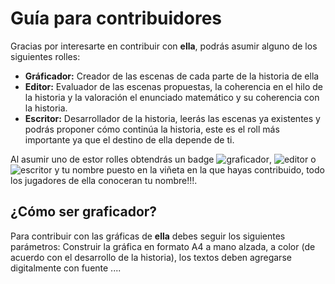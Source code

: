 
# Guía para contribuidores

Gracias por interesarte en contribuir con **ella**, podrás asumir alguno de los siguientes rolles:

- **Gráficador:** Creador de las escenas de cada parte de la historia de ella
- **Editor:** Evaluador de las escenas propuestas, la coherencia en el hilo de la historia y la valoración el enunciado matemático y su coherencia con la historia.
- **Escritor:** Desarrollador de la historia, leerás las escenas ya existentes y podrás proponer cómo continúa la historia, este es el roll más importante ya que el destino de ella depende de ti.

Al asumir uno de estor rolles obtendrás un badge ![graficador](https://img.shields.io/badge/graficador-tu_nombre-orange), ![editor](https://img.shields.io/badge/editor-tu_nombre-green) o ![escritor](https://img.shields.io/badge/escritor-tu_nombre-red) y tu nombre puesto en la viñeta en la que hayas contribuido, todo los jugadores de ella conoceran tu nombre!!!.

## ¿Cómo ser graficador?

Para contribuir con las gráficas de **ella** debes seguir los siguientes parámetros: Construir la gráfica en formato A4 a mano alzada, a color (de acuerdo con el desarrollo de la historia), los textos deben agregarse digitalmente con fuente ....
